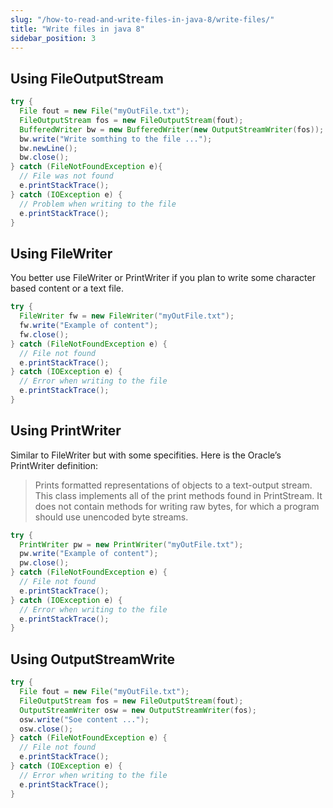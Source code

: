 ```yaml
---
slug: "/how-to-read-and-write-files-in-java-8/write-files/"
title: "Write files in java 8"
sidebar_position: 3
---
```


## Using FileOutputStream

```java
try {
  File fout = new File("myOutFile.txt");
  FileOutputStream fos = new FileOutputStream(fout);
  BufferedWriter bw = new BufferedWriter(new OutputStreamWriter(fos));
  bw.write("Write somthing to the file ...");
  bw.newLine();
  bw.close();
} catch (FileNotFoundException e){
  // File was not found
  e.printStackTrace();
} catch (IOException e) {
  // Problem when writing to the file
  e.printStackTrace();
}
```

## Using FileWriter

You better use FileWriter or PrintWriter if you plan to write some character based content or a text file.

```java
try {
  FileWriter fw = new FileWriter("myOutFile.txt");
  fw.write("Example of content");
  fw.close();
} catch (FileNotFoundException e) {
  // File not found
  e.printStackTrace();
} catch (IOException e) {
  // Error when writing to the file
  e.printStackTrace();
}
```

## Using PrintWriter

Similar to FileWriter but with some specifities. Here is the Oracle’s PrintWriter definition:

>Prints formatted representations of objects to a text-output stream. This class implements all of the print methods found in PrintStream. It does not contain methods for writing raw bytes, for which a program should use unencoded byte streams.

```java
try {
  PrintWriter pw = new PrintWriter("myOutFile.txt");
  pw.write("Example of content");
  pw.close();
} catch (FileNotFoundException e) {
  // File not found
  e.printStackTrace();
} catch (IOException e) {
  // Error when writing to the file
  e.printStackTrace();
}
```

## Using OutputStreamWrite

```java
try {
  File fout = new File("myOutFile.txt");
  FileOutputStream fos = new FileOutputStream(fout);
  OutputStreamWriter osw = new OutputStreamWriter(fos);
  osw.write("Soe content ...");
  osw.close();
} catch (FileNotFoundException e) {
  // File not found
  e.printStackTrace();
} catch (IOException e) {
  // Error when writing to the file
  e.printStackTrace();
}
```

